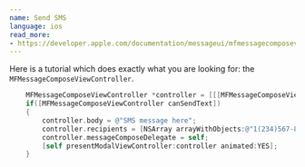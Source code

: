 ```yaml
---
name: Send SMS
language: ios
read_more:
- https://developer.apple.com/documentation/messageui/mfmessagecomposeviewcontroller
---
```

Here is a tutorial which does exactly what you are looking for: the `MFMessageComposeViewController`.

```objectivec
    MFMessageComposeViewController *controller = [[[MFMessageComposeViewController alloc] init] autorelease];
	if([MFMessageComposeViewController canSendText])
	{
		controller.body = @"SMS message here";
		controller.recipients = [NSArray arrayWithObjects:@"1(234)567-8910", nil];
		controller.messageComposeDelegate = self;
		[self presentModalViewController:controller animated:YES];
	}
```
